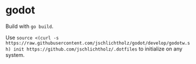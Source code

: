 # godot

Build with `go build`.

Use `source <(curl -s https://raw.githubusercontent.com/jschlichtholz/godot/develop/godotw.sh) init https://github.com/jschlichtholz/.dotfiles` to initialize
on any system.
